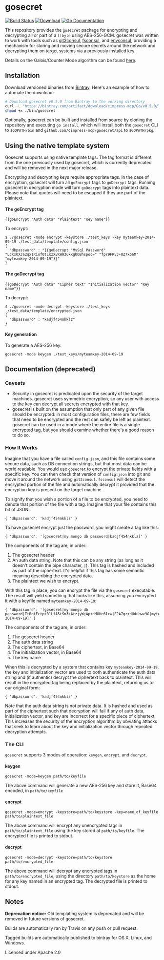 gosecret
========
[![Build Status](https://travis-ci.org/Cimpress-MCP/gosecret.svg?branch=master)][travis]
[![Download](https://api.bintray.com/packages/cimpress-mcp/Go/gosecret/images/download.svg)][bintray]
[![Go Documentation](http://img.shields.io/badge/go-documentation-blue.svg)][godocs]

[travis]: http://travis-ci.org/Cimpress-MCP/gosecret
[bintray]: https://bintray.com/cimpress-mcp/Go/gosecret/_latestVersion#files
[godocs]: http://godoc.org/github.com/Cimpress-MCP/gosecret/api


This repository provides the `gosecret` package for encrypting and decrypting all or part of a `[]byte` using AES-256-GCM.  gosecret was written to work with tools such as [git2consul](https://github.com/Cimpress-MCP/git2consul), [fsconsul](https://github.com/Cimpress-MCP/fsconsul), and [envconsul](https://github.com/hashicorp/envconsul), providing a mechanism for storing and moving secure secrets around the network and decrypting them on target systems via a previously installed key.

Details on the Galois/Counter Mode algorithm can be found [here](https://en.wikipedia.org/wiki/Galois/Counter_Mode).

Installation
------------

Download versioned binaries from [Bintray](https://bintray.com/cimpress-mcp/Go/gosecret/_latestVersion#files). Here's an example of how to automate the download:

```bash
# Download gosecret v0.5.0 from Bintray to the working directory
curl -L "https://bintray.com/artifact/download/cimpress-mcp/Go/v0.5.0/linux-amd64/gosecret" -o bin/gosecret
chmod +x ./bin/gosecret
```

Optionally, gosecret can be built and installed from source by cloning the repository and executing `go install`, which will install both the `gosecret` CLI to `$GOPATH/bin` and `github.com/cimpress-mcp/gosecret/api` to `$GOPATH/pkg`.

Using the native template system
--------------------------------

Gosecret supports using native template tags. The tag format is different from the one previously used by gosecret, which is currently deprecated and will be removed in the next major release.

Encrypting and decrypting keys require appropriate tags. In the case of encryption, gosecret will turn all `goEncrypt` tags to `goDecrypt` tags. Running gosecret in decryption mode will turn `goDecrypt` tags into plaintext data. Please note that quotes will need to be escaped if they are part of the plaintext.

#### The goEncrypt tag

`{{goEncrypt "Auth data" "Plaintext" "Key name"}}`

To encrypt:
```
$ ./gosecret -mode encrypt -keystore ./test_keys -key myteamkey-2014-09-19 ./test_data/template/config.json
{
  "dbpassword" : "{{goDecrypt "MySql Password" "LcKxOXJa2qx1Riof0tLKzXvKW93ukxgOOBhspoc=" "fpY9FRvJ+8Z7ko6M" "myteamkey-2014-09-19"}}"
}
```

#### The goDecrypt tag

`{{goDecrypt "Auth data" "Cipher text" "Initialization vector" "Key name"}}`

To decrypt:
```
$ ./gosecret -mode decrypt -keystore ./test_keys ./test_data/template/encrypted.json
{
  "dbpassword" : "kadjf454nkklz"  
}
```

#### Key generation

To generate a AES-256 key:

```
gosecret -mode keygen ./test_keys/myteamkey-2014-09-19
```

Documentation (deprecated)
-------------
### Caveats

* Security in gosecret is predicated upon the security of the target machines.  gosecret uses symmetric encryption, so any user with access to the key can decrypt all secrets encrypted with that key.
* gosecret is built on the assumption that only part of any given file should be encrypted: in most configuration files, there are few fields that need to be encrypted and the rest can safely be left as plaintext.  gosecret can be used in a mode where the entire file is a single encrypted tag, but you should examine whether there's a good reason to do so.

### How It Works

Imagine that you have a file called `config.json`, and this file contains some secure data, such as DB connection strings, but that most data can be world readable.  You would use `gosecret` to encrypt the private fields with a specific key.  You can then check that version of `config.json` into git and move it around the network using `git2consul`.  `fsconsul` will detect the encrypted portion of the file and automatically decrypt it provided that the encryption key is present on the target machine.

To signify that you wish a portion of a file to be encrypted, you need to denote that portion of the file with a tag.  Imagine that your file contains this bit of JSON:

    { 'dbpassword': 'kadjf454nkklz' }

To have gosecret encrypt just the password, you might create a tag like this:

    { 'dbpassword': '[gosecret|my mongo db password|kadjf454nkklz]' }

The components of the tag are, in order:

1. The gosecret header
2. An auth data string.  Note that this can be any string (as long as it doesn't contain the pipe character, `|`).  This tag is hashed and included as part of the ciphertext.  It's helpful if this tag has some semantic meaning describing the encrypted data.
3. The plaintext we wish to encrypt.

With this tag in place, you can encrypt the file via the `gosecret` executable.  The result will yield something that looks like this, assuming you encrypted it with a keyfile named `myteamkey-2014-09-19`:

    { 'dbpassword': '[gosecret|my mongo db password|TtRotEctptR1LfA5tSn3kAtzjyWjAp+dMOHe6lc=|FJA7qz+dUdubwv9G|myteamkey-2014-09-19]' }

The components of the tag are, in order:

1. The gosecret header
2. The auth data string
3. The ciphertext, in Base64
4. The initialization vector, in Base64
5. The key name

When this is decrypted by a system that contains key `myteamkey-2014-09-19`, the key and initialization vector are used to both authenticate the auth data string and (if authentic) decrypt the ciphertext back to plaintext.  This will result in the encrypted tag being replaced by the plaintext, returning us to our original form:

    { 'dbpassword': 'kadjf454nkklz' }

Note that the auth data string is not private data.  It is hashed and used as part of the ciphertext such that decryption will fail if any of auth data, initialization vector, and key are incorrect for a specific piece of ciphertext.  This increases the security of the encryption algorithm by obviating attacks that seek to learn about the key and initialization vector through repeated decryption attempts.

### The CLI

`gosecret` supports 3 modes of operation: `keygen`, `encrypt`, and `decrypt`.

#### keygen

`gosecret -mode=keygen path/to/keyfile`

The above command will generate a new AES-256 key and store it, Base64 encoded, in `path/to/keyfile`

#### encrypt

`gosecret -mode=encrypt -keystore=path/to/keystore -key=name_of_keyfile path/to/plaintext_file`

The above command will encrypt any unencrypted tags in `path/to/plaintext_file` using the key stored at `path/to/keyfile`.  The encrypted file is printed to stdout.

#### decrypt

`gosecret -mode=decrypt -keystore=path/to/keystore path/to/encrypted_file`

The above command will decrypt any encrypted tags in `path/to/encrypted_file`, using the directory `path/to/keystore` as the home for any key named in an encrypted tag.  The decrypted file is printed to stdout.

## Notes

**Deprecation notice:** Old templating system is deprecated and will be removed in future versions of gosecret.

Builds are automatically ran by Travis on any push or pull request.

Tagged builds are automatically published to bintray for OS X, Linux, and Windows.

Licensed under Apache 2.0
